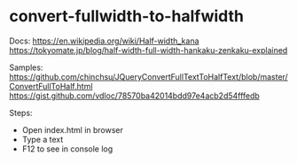 # convert-fullwidth-to-halfwidth
Docs:
https://en.wikipedia.org/wiki/Half-width_kana
https://tokyomate.jp/blog/half-width-full-width-hankaku-zenkaku-explained

Samples:
https://github.com/chinchsu/JQueryConvertFullTextToHalfText/blob/master/ConvertFullToHalf.html
https://gist.github.com/vdloc/78570ba42014bdd97e4acb2d54fffedb

Steps:

- Open index.html in browser
- Type a text
- F12 to see in console log